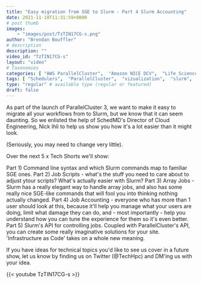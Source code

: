 ```yaml
---
title: "Easy migration from SGE to Slurm - Part 4 Slurm Accounting"
date: 2021-11-18T11:31:59+0000
# post thumb
images:
    - "images/post/TzTIN17CG-s.png"
author: "Brendan Bouffler"
# description
description: ""
video_id: "TzTIN17CG-s"
layout: "video"
# Taxonomies
categories: [ "AWS ParallelCluster",  "Amazon NICE DCV",  "Life Sciences", ]
tags: [ "Schedulers",  "ParallelCluster",  "vizualization",  "slurm",  "DCV",  "workflow",  "GPUs",  "CPUs",  "High Performance Computing",  "Storage",  "Covid-19",  "HPC",  "job scripts",  "job accounting",  "slurm accounting",  "sge",  "Lustre",  "virtualization",  "EC2",  "techshorts", ]
type: "regular" # available type (regular or featured)
draft: false
---
```


As part of the launch of ParallelCluster 3, we want to make it easy to migrate all your workflows from to Slurm, but we know that it can seem daunting. So we enlisted the help of SchedMD's Director of Cloud Engineering, Nick Ihli to help us show you how it's a lot easier than it might look.

(Seriously, you may need to change very little).

Over the next 5 x Tech Shorts we'll show:

Part 1) Command line syntax and which Slurm commands map to  familiar SGE ones.
Part 2) Job Scripts - what's the stuff you need to care about to adjust ytour scripts? What's actually easier with Slurm?
Part 3) Array Jobs - Slurm has a really elegant way to handle array jobs, and also has some really nice SGE-like commands that will fool you into thinking nothing actually changed.
Part 4) Job Accounting - everyone who has more than 1 user should look at this, because it'll help you manage what your users are doing, limit what damage they can do, and - most importantly - help you understand how you can tune the experience for them so it's even better.
Part 5) Slurm's API for controlling jobs. Coupled with ParallelCluster's API, you can create some really imaginative solutions for your site. 'Infrastructure as Code' takes on a whole new meaning.

If you have ideas for technical topics you'd like to see us cover in a future show, let us know by finding us on Twitter (@TechHpc) and DM'ing us with your idea.

{{< youtube TzTIN17CG-s >}}